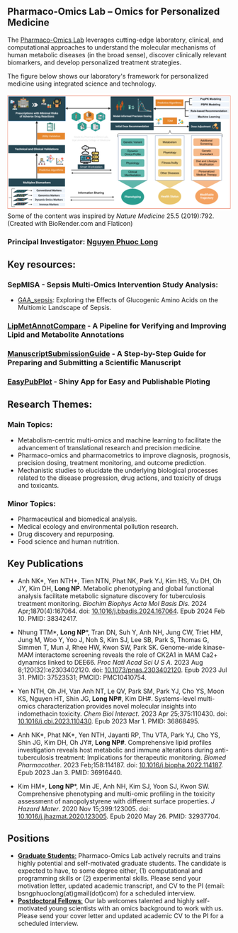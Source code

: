 ## Pharmaco-Omics Lab – Omics for Personalized Medicine
The [Pharmaco-Omics Lab](https://pharmomicslab.site/) leverages cutting-edge laboratory, clinical, and computational approaches to understand the molecular mechanisms of human metabolic diseases (in the broad sense), discover clinically relevant biomarkers, and develop personalized treatment strategies.

The figure below shows our laboratory's framework for personalized medicine using integrated science and technology.

![Framework Figure](https://github.com/Pharmaco-OmicsLab/Pharmaco-OmicsLab/blob/main/PharmOmics_Lab_Git.png?raw=true)
Some of the content was inspired by *Nature Medicine* 25.5 (2019):792. (Created with BioRender.com and Flaticon)


### Principal Investigator: [Nguyen Phuoc Long](https://scholar.google.com/citations?user=_UiVLo4AAAAJ&hl=en)

## Key resources: 

### SepMISA - Sepsis Multi-Omics Intervention Study Analysis: 
- [GAA_sepsis](https://github.com/Pharmaco-OmicsLab/GAA_Sepsis): Exploring the Effects of Glucogenic Amino Acids on the Multiomic Landscape of Sepsis.

### [LipMetAnnotCompare](https://github.com/Pharmaco-OmicsLab/LipMetAnnotCompare) - A Pipeline for Verifying and Improving Lipid and Metabolite Annotations

### [ManuscriptSubmissionGuide](https://github.com/Pharmaco-OmicsLab/ManuscriptSubmissionGuide) - A Step-by-Step Guide for Preparing and Submitting a Scientific Manuscript

### [EasyPubPlot](https://github.com/Pharmaco-OmicsLab/EasyPubPlot) - Shiny App for Easy and Publishable Ploting

## Research Themes:

### Main Topics:
- Metabolism-centric multi-omics and machine learning to facilitate the advancement of translational research and precision medicine.
- Pharmaco-omics and pharmacometrics to improve diagnosis, prognosis, precision dosing, treatment monitoring, and outcome prediction.
- Mechanistic studies to elucidate the underlying biological processes related to the disease progression, drug actions, and toxicity of drugs and toxicants.

### Minor Topics:
- Pharmaceutical and biomedical analysis.
- Medical ecology and environmental pollution research.
- Drug discovery and repurposing.
- Food science and human nutrition.

## Key Publications

- Anh NK*, Yen NTH*, Tien NTN, Phat NK, Park YJ, Kim HS, Vu DH, Oh JY, Kim DH, **Long NP**. Metabolic phenotyping and global functional analysis facilitate metabolic signature discovery for tuberculosis treatment monitoring. *Biochim Biophys Acta Mol Basis Dis*. 2024 Apr;1870(4):167064. doi: [10.1016/j.bbadis.2024.167064](https://doi.org/10.1016/j.bbadis.2024.167064). Epub 2024 Feb 10. PMID: 38342417.

- Nhung TTM*, **Long NP***, Tran DN, Suh Y, Anh NH, Jung CW, Triet HM, Jung M, Woo Y, Yoo J, Noh S, Kim SJ, Lee SB, Park S, Thomas G, Simmen T, Mun J, Rhee HW, Kwon SW, Park SK. Genome-wide kinase-MAM interactome screening reveals the role of CK2A1 in MAM Ca2+ dynamics linked to DEE66. *Proc Natl Acad Sci U S A*. 2023 Aug 8;120(32):e2303402120. doi: [10.1073/pnas.2303402120](https://doi.org/10.1073/pnas.2303402120). Epub 2023 Jul 31. PMID: 37523531; PMCID: PMC10410754.

- Yen NTH, Oh JH, Van Anh NT, Le QV, Park SM, Park YJ, Cho YS, Moon KS, Nguyen HT, Shin JG, **Long NP#**, Kim DH#. Systems-level multi-omics characterization provides novel molecular insights into indomethacin toxicity. *Chem Biol Interact*. 2023 Apr 25;375:110430. doi: [10.1016/j.cbi.2023.110430](https://doi.org/10.1016/j.cbi.2023.110430). Epub 2023 Mar 1. PMID: 36868495.

- Anh NK*, Phat NK*, Yen NTH, Jayanti RP, Thu VTA, Park YJ, Cho YS, Shin JG, Kim DH, Oh JY#, **Long NP#**. Comprehensive lipid profiles investigation reveals host metabolic and immune alterations during anti-tuberculosis treatment: Implications for therapeutic monitoring. *Biomed Pharmacother*. 2023 Feb;158:114187. doi: [10.1016/j.biopha.2022.114187](https://doi.org/10.1016/j.biopha.2022.114187). Epub 2023 Jan 3. PMID: 36916440.
  
- Kim HM*, **Long NP***, Min JE, Anh NH, Kim SJ, Yoon SJ, Kwon SW. Comprehensive phenotyping and multi-omic profiling in the toxicity assessment of nanopolystyrene with different surface properties. *J Hazard Mater*. 2020 Nov 15;399:123005. doi: [10.1016/j.jhazmat.2020.123005](https://doi.org/10.1016/j.jhazmat.2020.123005). Epub 2020 May 26. PMID: 32937704.

## Positions
- <ins>**Graduate Students**:</ins> Pharmaco-Omics Lab actively recruits and trains highly potential and self-motivated graduate students. The candidate is expected to have, to some degree either, (1) computational and programming skills or (2) experimental skills. Please send your motivation letter, updated academic transcript, and CV to the PI (email: bsngphuoclong(at)gmail(dot)com) for a scheduled interview.
- <ins>**Postdoctoral Fellows**:</ins> Our lab welcomes talented and highly self-motivated young scientists with an omics background to work with us. Please send your cover letter and updated academic CV to the PI for a scheduled interview.
